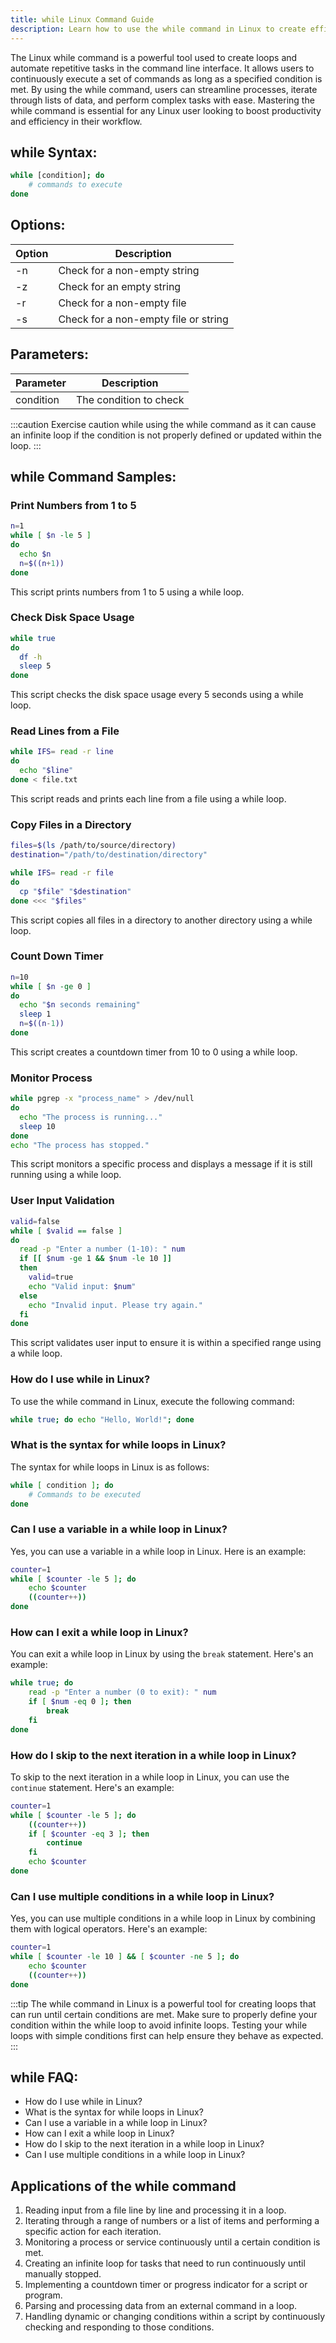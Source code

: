 ```yaml
---
title: while Linux Command Guide
description: Learn how to use the while command in Linux to create efficient loops and automate repetitive tasks. 
---
```


The Linux while command is a powerful tool used to create loops and automate repetitive tasks in the command line interface. It allows users to continuously execute a set of commands as long as a specified condition is met. By using the while command, users can streamline processes, iterate through lists of data, and perform complex tasks with ease. Mastering the while command is essential for any Linux user looking to boost productivity and efficiency in their workflow.

## while Syntax:
```bash
while [condition]; do
    # commands to execute
done
```
## Options:
| Option | Description  |
|--------|--------------|
| -n     | Check for a non-empty string |
| -z     | Check for an empty string     |
| -r     | Check for a non-empty file     |
| -s     | Check for a non-empty file or string |

## Parameters:
| Parameter | Description            |
|-----------|------------------------|
| condition | The condition to check |

:::caution
Exercise caution while using the while command as it can cause an infinite loop if the condition is not properly defined or updated within the loop.
:::
## while Command Samples:
### Print Numbers from 1 to 5
```bash
n=1
while [ $n -le 5 ]
do
  echo $n
  n=$((n+1))
done
```
This script prints numbers from 1 to 5 using a while loop.

### Check Disk Space Usage
```bash
while true
do
  df -h
  sleep 5
done
```
This script checks the disk space usage every 5 seconds using a while loop.

### Read Lines from a File
```bash
while IFS= read -r line
do
  echo "$line"
done < file.txt
```
This script reads and prints each line from a file using a while loop.

### Copy Files in a Directory
```bash
files=$(ls /path/to/source/directory)
destination="/path/to/destination/directory"

while IFS= read -r file
do
  cp "$file" "$destination"
done <<< "$files"
```
This script copies all files in a directory to another directory using a while loop.

### Count Down Timer
```bash
n=10
while [ $n -ge 0 ]
do
  echo "$n seconds remaining"
  sleep 1
  n=$((n-1))
done
```
This script creates a countdown timer from 10 to 0 using a while loop.

### Monitor Process
```bash
while pgrep -x "process_name" > /dev/null
do
  echo "The process is running..."
  sleep 10
done
echo "The process has stopped."
```
This script monitors a specific process and displays a message if it is still running using a while loop.

### User Input Validation
```bash
valid=false
while [ $valid == false ]
do
  read -p "Enter a number (1-10): " num
  if [[ $num -ge 1 && $num -le 10 ]]
  then
    valid=true
    echo "Valid input: $num"
  else
    echo "Invalid input. Please try again."
  fi
done
```
This script validates user input to ensure it is within a specified range using a while loop.
### How do I use while in Linux?
To use the while command in Linux, execute the following command:
```bash
while true; do echo "Hello, World!"; done
```

### What is the syntax for while loops in Linux?
The syntax for while loops in Linux is as follows:
```bash
while [ condition ]; do
    # Commands to be executed
done
```

### Can I use a variable in a while loop in Linux?
Yes, you can use a variable in a while loop in Linux. Here is an example:
```bash
counter=1
while [ $counter -le 5 ]; do
    echo $counter
    ((counter++))
done
```

### How can I exit a while loop in Linux?
You can exit a while loop in Linux by using the `break` statement. Here's an example:
```bash
while true; do
    read -p "Enter a number (0 to exit): " num
    if [ $num -eq 0 ]; then
        break
    fi
done
```

### How do I skip to the next iteration in a while loop in Linux?
To skip to the next iteration in a while loop in Linux, you can use the `continue` statement. Here's an example:
```bash
counter=1
while [ $counter -le 5 ]; do
    ((counter++))
    if [ $counter -eq 3 ]; then
        continue
    fi
    echo $counter
done
```

### Can I use multiple conditions in a while loop in Linux?
Yes, you can use multiple conditions in a while loop in Linux by combining them with logical operators. Here's an example:
```bash
counter=1
while [ $counter -le 10 ] && [ $counter -ne 5 ]; do
    echo $counter
    ((counter++))
done
```

:::tip
The while command in Linux is a powerful tool for creating loops that can run until certain conditions are met. Make sure to properly define your condition within the while loop to avoid infinite loops. Testing your while loops with simple conditions first can help ensure they behave as expected.
:::

## while FAQ:
- How do I use while in Linux?
- What is the syntax for while loops in Linux?
- Can I use a variable in a while loop in Linux?
- How can I exit a while loop in Linux?
- How do I skip to the next iteration in a while loop in Linux?
- Can I use multiple conditions in a while loop in Linux?
## Applications of the while command

1. Reading input from a file line by line and processing it in a loop.
2. Iterating through a range of numbers or a list of items and performing a specific action for each iteration.
3. Monitoring a process or service continuously until a certain condition is met.
4. Creating an infinite loop for tasks that need to run continuously until manually stopped.
5. Implementing a countdown timer or progress indicator for a script or program.
6. Parsing and processing data from an external command in a loop.
7. Handling dynamic or changing conditions within a script by continuously checking and responding to those conditions.